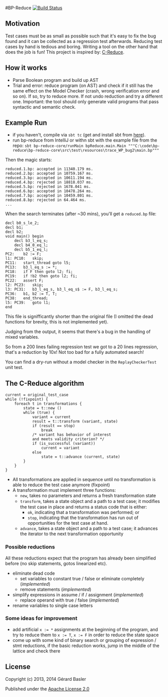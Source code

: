 #BP-Reduce [![Build Status](https://travis-ci.org/gbasler/bp-reduce.png?branch=master)](https://travis-ci.org/gbasler/bp-reduce)

## Motivation

Test cases must be as small as possible such that it's easy to fix the bug found and it can be collected
as a regression test afterwards.
Reducing test cases by hand is tedious and boring. Writing a tool on the other hand that does the job is fun!
This project is inspired by:
[C-Reduce](http://embed.cs.utah.edu/creduce/).

## How it works

* Parse Boolean program and build up AST
* Trial and error: reduce program (on AST) and check if it still has the same effect on the Model Checker
(crash, wrong verification error and so on). If so, try to reduce more. If not undo reduction and try a different one.
Important: the tool should only generate valid programs that pass syntactic and semantic check.

## Example Run

- if you haven't, compile via `sbt tc` (get and install sbt from [here](http://www.scala-sbt.org/)).
- run bp-reduce from IntelliJ or withn sbt with the example file from the repo:
`sbt bp-reduce-core/runMain bpReduce.main.Main """C:\code\bp-reduce\bp-reduce-core\src\test\resources\trace_WP_bug2\main.bp"""`

Then the magic starts:
```
reduced.1.bp: accepted in 11340.179 ms.
reduced.2.bp: accepted in 10759.167 ms.
reduced.3.bp: accepted in 10611.194 ms.
reduced.4.bp: rejected in 18818.037 ms.
reduced.5.bp: rejected in 1678.041 ms.
reduced.6.bp: accepted in 10478.264 ms.
reduced.7.bp: accepted in 10459.801 ms.
reduced.8.bp: rejected in 64.464 ms.
...
```

When the search terminates (after ~30 mins), you'll get a `reduced.bp` file:

```
decl b0_s_le_2;
decl b1;
decl b2;
void main() begin
	decl b3_l_eq_s;
	decl b4_0_eq_l;
	decl b5_1_eq_l;
PC2:	b2 := F;
l1: PC10:	skip;
PC11:	start_thread goto l5;
PC13:	b3_l_eq_s := *;
PC18:	if F then goto l2; fi;
PC19:	if !b2 then goto l2; fi;
PC22:	assert F;
l2: PC23:	skip;
l3: PC31:	b3_l_eq_s, b3_l_eq_s$ := F, b3_l_eq_s;
PC36:	b1, b2 := T, T;
PC38:	end_thread;
l5: PC39:	goto l1;
end
```

This file is signifficantly shorter than the original file (I omitted the dead functions for brevity, this is not
implemented yet).

Judging from the output, it seems that there's a bug
in the handling of mixed variables.

So from a 200 lines failing regression test we got to a 20 lines regression,
that's a reduction by 10x!
Not too bad for a fully automated search!

You can find a dry-run without a model checker in the `ReplayCheckerTest` unit test.

## The C-Reduce algorithm

```
current = original_test_case
while (!fixpoint) {
    foreach t in transformations {
        state = t::new ()
        while (true) {
            variant = current
            result = t::transform (variant, state)
            if (result == stop)
                break
            /* variant has behavior of interest
            and meets validity criterion? */
            if (is_successful (variant))
                current = variant
            else
                state = t::advance (current, state)
        }
    }
}
```

 * All transformations are applied in sequence until no transformation is able to reduce the test case anymore (fixpoint)
 * A transformation must implement three functions:
   * `new`, takes no parameters and returns a fresh transformation state
   * `transform`, takes a state object and a path to a test case; it modiﬁes the test case in place and returns a status code that is either:
     * `ok`, indicating that a transformation was performed; or
     * `stop`, indicating that the transformation has run out of opportunities for the test case at hand.
   * `advance`, takes a state object and a path to a test case; it advances the iterator to the next transformation opportunity 

### Possible reductions

All these reductions expect that the program has already been simplified before
(no skip statements, gotos linearized etc).

 * eliminate dead code
   * set variables to constant true / false or eliminate completely (_implemented_)
   * remove statements (_implemented_)
 * simplify expressions in assume / if / assignment (_implemented_)
   * replace operand with true / false (_implemented_)
 * rename variables to single case letters

### Some ideas for improvement

- add artificial `x := *` assignments at the beginning of the program, and try to reduce them to `x := T`, `x := F`
in order to reduce the state space
- come up with some kind of binary search or grouping of expression / stmt reductions, if the basic reduction works,
jump in the middle of the lattice and check there

## License
Copyright (c) 2013, 2014 Gérard Basler

Published under the [Apache License 2.0](http://www.apache.org/licenses/LICENSE-2.0.txt)
